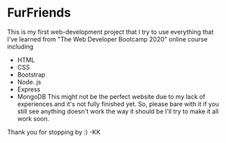 # FurFriends
This is my first web-development project that I try to use everything that I've learned from "The Web Developer Bootcamp 2020" online course 
including
- HTML
- CSS 
- Bootstrap
- Node. js
- Express
- MongoDB
This might not be the perfect website due to my lack of experiences and it's not fully finished yet. So, please bare with it if you still see anything doesn't work the way it should be I'll try to make it all work soon. 

Thank you for stopping by :)
-KK
